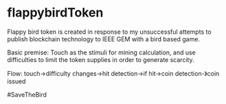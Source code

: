# flappybirdToken

Flappy bird token is created in response to my unsuccessful attempts to publish blockchain technology to IEEE GEM with a bird based game.

Basic premise:
Touch as the stimuli for mining calculation, and use difficulties to limit the token supplies in order to generate scarcity.

Flow:
touch->difficulty changes->hit detection->if hit->coin detection-》coin issued

#SaveTheBird
